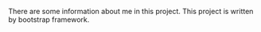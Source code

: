 There are some information about me in this project.
This project is written by bootstrap framework.
